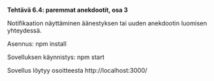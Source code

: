 **Tehtävä 6.4: paremmat anekdootit, osa 3**

Notifikaation näyttäminen äänestyksen tai uuden anekdootin luomisen yhteydessä.

Asennus:
    npm install

Sovelluksen käynnistys:
    npm start

Sovellus löytyy osoitteesta http://localhost:3000/
